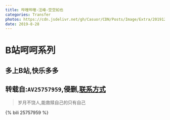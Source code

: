 ```yaml
---
title: 哔哩哔哩-汪峰-空空如也
categories: Transfer
photos: https://cdn.jsdelivr.net/gh/Casuor/CDN/Posts/Image/Extra/20191221/wf.jpg
date: 2019-8-28
---
```


# B站呵呵系列

## 多上B站,快乐多多
## 转载自:`AV25757959`,侵删,[联系方式](http://casuor.top)

>岁月不饶人,能救赎自己的只有自己


{% bili 25757959 %}





